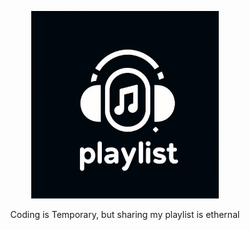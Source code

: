 <p align="center"><a href="https://laravel.com" target="_blank"><img src="https://github.com/HarmlessValve/Playlist/blob/main/PlaylistShare/images/playlist.jpeg" width="300" alt="Laravel Logo"></a></p>
<p align="center">Coding is Temporary, but sharing my playlist is ethernal</p>

